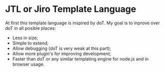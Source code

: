 JTL or Jiro Template Language
====

At first this template language is inspired by doT. My goal is to inprove over doT in all posible places:
* Less in size;
* Simple to extend;
* Allow debugging (doT is very weak at this part);
* Allow more plugin's for improving development;
* Faster than doT or any similar templating engine for node.js and in browser usage.

